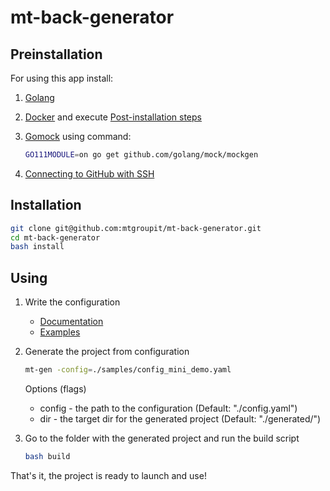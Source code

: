 # mt-back-generator

## Preinstallation

For using this app install:

1. [Golang](https://golang.org/doc/install)

2. [Docker](https://docs.docker.com/get-docker/) and execute [Post-installation steps](https://docs.docker.com/engine/install/linux-postinstall/)

3. [Gomock](https://github.com/golang/mock) using command:

    ```bash
    GO111MODULE=on go get github.com/golang/mock/mockgen
    ```

4. [Connecting to GitHub with SSH](https://docs.github.com/en/github/authenticating-to-github/connecting-to-github-with-ssh)

## Installation

```bash
git clone git@github.com:mtgroupit/mt-back-generator.git
cd mt-back-generator
bash install
```

## Using

1. Write the configuration
    - [Documentation](https://www.notion.so/mtgroupit/4a109d202c0443e6b222d33dff3a2e4e)
    - [Examples](./samples)

2. Generate the project from configuration

    ```bash
    mt-gen -config=./samples/config_mini_demo.yaml
    ```

    Options (flags)
    - config - the path to the configuration (Default: "./config.yaml")
    - dir - the target dir for the generated project (Default: "./generated/")


3. Go to the folder with the generated project and run the build script

    ```bash
    bash build
    ```

That's it, the project is ready to launch and use!
